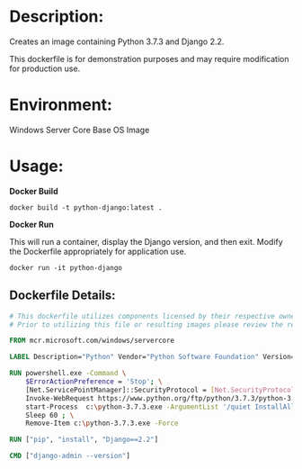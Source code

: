 # Description:

Creates an image containing Python 3.7.3 and Django 2.2.

This dockerfile is for demonstration purposes and may require modification for production use.

# Environment:

Windows Server Core Base OS Image

# Usage:

**Docker Build**

```
docker build -t python-django:latest .
```

**Docker Run**

This will run a container, display the Django version, and then exit. Modify the Dockerfile appropriately for application use.

```
docker run -it python-django
```

## Dockerfile Details:
```Dockerfile
# This dockerfile utilizes components licensed by their respective owners/authors.
# Prior to utilizing this file or resulting images please review the respective licenses at: https://docs.python.org/3/license.html, https://github.com/django/django/blob/master/LICENSE

FROM mcr.microsoft.com/windows/servercore

LABEL Description="Python" Vendor="Python Software Foundation" Version="3.7.3"

RUN powershell.exe -Command \
    $ErrorActionPreference = 'Stop'; \
    [Net.ServicePointManager]::SecurityProtocol = [Net.SecurityProtocolType]::Tls12; \
    Invoke-WebRequest https://www.python.org/ftp/python/3.7.3/python-3.7.3.exe -OutFile c:\python-3.7.3.exe ; \
    start-Process  c:\python-3.7.3.exe -ArgumentList '/quiet InstallAllUsers=1 PrependPath=1' -Wait  ; \
    Sleep 60 ; \
    Remove-Item c:\python-3.7.3.exe -Force

RUN ["pip", "install", "Django==2.2"]

CMD ["django-admin --version"]
```
